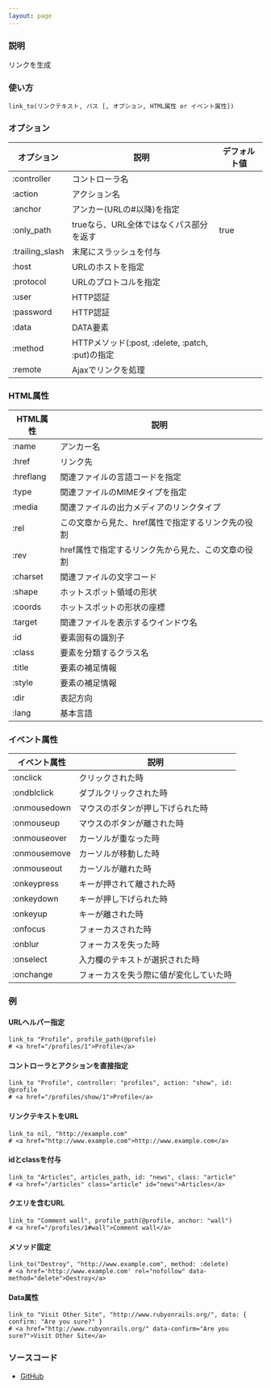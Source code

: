 ```yaml
---
layout: page
---
```

### 説明
リンクを生成

### 使い方
    link_to(リンクテキスト, パス [, オプション, HTML属性 or イベント属性])

### オプション

オプション           | 説明                                        | デフォルト値
----------------|--------------------------------------------|-------
:controller     | コントローラ名                                    |
:action         | アクション名                                     |
:anchor         | アンカー(URLの#以降)を指定                        |
:only_path      | trueなら、URL全体ではなくパス部分を返す                | true
:trailing_slash | 末尾にスラッシュを付与                             |
:host           | URLのホストを指定                                |
:protocol       | URLのプロトコルを指定                              |
:user           | HTTP認証                                    |
:password       | HTTP認証                                    |
:data           | DATA要素                                    |
:method         | HTTPメソッド(:post, :delete, :patch, :put)の指定 |
:remote         | Ajaxでリンクを処理                               |

### HTML属性

HTML属性     | 説明
----------|------------------------------------------
:name     | アンカー名
:href     | リンク先
:hreflang | 関連ファイルの言語コードを指定
:type     | 関連ファイルのMIMEタイプを指定
:media    | 関連ファイルの出力メディアのリンクタイプ
:rel      | この文章から見た、href属性で指定するリンク先の役割
:rev      | href属性で指定するリンク先から見た、この文章の役割
:charset  | 関連ファイルの文字コード
:shape    | ホットスポット領域の形状
:coords   | ホットスポットの形状の座標
:target   | 関連ファイルを表示するウインドウ名
:id       | 要素固有の識別子
:class    | 要素を分類するクラス名
:title    | 要素の補足情報
:style    | 要素の補足情報
:dir      | 表記方向
:lang     | 基本言語

### イベント属性

イベント属性     | 説明
-------------|--------------------
:onclick     | クリックされた時
:ondblclick  | ダブルクリックされた時
:onmousedown | マウスのボタンが押し下げられた時
:onmouseup   | マウスのボタンが離された時
:onmouseover | カーソルが重なった時
:onmousemove | カーソルが移動した時
:onmouseout  | カーソルが離れた時
:onkeypress  | キーが押されて離された時
:onkeydown   | キーが押し下げられた時
:onkeyup     | キーが離された時
:onfocus     | フォーカスされた時
:onblur      | フォーカスを失った時
:onselect    | 入力欄のテキストが選択された時
:onchange    | フォーカスを失う際に値が変化していた時

### 例
#### URLヘルパー指定
    link_to "Profile", profile_path(@profile)
    # <a href="/profiles/1">Profile</a>

#### コントローラとアクションを直接指定
    link_to "Profile", controller: "profiles", action: "show", id: @profile
    # <a href="/profiles/show/1">Profile</a>

#### リンクテキストをURL
    link_to nil, "http://example.com"
    # <a href="http://www.example.com">http://www.example.com</a>

#### idとclassを付与
    link_to "Articles", articles_path, id: "news", class: "article"
    # <a href="/articles" class="article" id="news">Articles</a>

#### クエリを含むURL
    link_to "Comment wall", profile_path(@profile, anchor: "wall")
    # <a href="/profiles/1#wall">Comment wall</a>

#### メソッド固定
    link_to("Destroy", "http://www.example.com", method: :delete)
    # <a href='http://www.example.com' rel="nofollow" data-method="delete">Destroy</a>

#### Data属性
    link_to "Visit Other Site", "http://www.rubyonrails.org/", data: { confirm: "Are you sure?" }
    # <a href="http://www.rubyonrails.org/" data-confirm="Are you sure?">Visit Other Site</a>

### ソースコード
* [GitHub](https://github.com/rails/rails/blob/f33d52c95217212cbacc8d5e44b5a8e3cdc6f5b3/actionview/lib/action_view/helpers/url_helper.rb#L196)